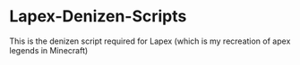 # Lapex-Denizen-Scripts
This is the denizen script required for Lapex (which is my recreation of apex legends in Minecraft)
